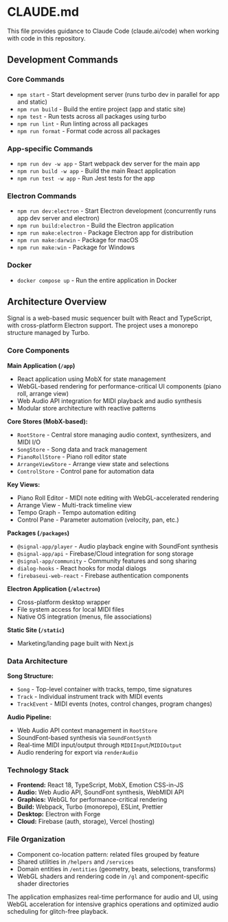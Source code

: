 # CLAUDE.md

This file provides guidance to Claude Code (claude.ai/code) when working with code in this repository.

## Development Commands

### Core Commands
- `npm start` - Start development server (runs turbo dev in parallel for app and static)
- `npm run build` - Build the entire project (app and static site)
- `npm test` - Run tests across all packages using turbo
- `npm run lint` - Run linting across all packages
- `npm run format` - Format code across all packages

### App-specific Commands
- `npm run dev -w app` - Start webpack dev server for the main app
- `npm run build -w app` - Build the main React application
- `npm run test -w app` - Run Jest tests for the app

### Electron Commands
- `npm run dev:electron` - Start Electron development (concurrently runs app dev server and electron)
- `npm run build:electron` - Build the Electron application
- `npm run make:electron` - Package Electron app for distribution
- `npm run make:darwin` - Package for macOS
- `npm run make:win` - Package for Windows

### Docker
- `docker compose up` - Run the entire application in Docker

## Architecture Overview

Signal is a web-based music sequencer built with React and TypeScript, with cross-platform Electron support. The project uses a monorepo structure managed by Turbo.

### Core Components

**Main Application (`/app`)**
- React application using MobX for state management
- WebGL-based rendering for performance-critical UI components (piano roll, arrange view)
- Web Audio API integration for MIDI playback and audio synthesis
- Modular store architecture with reactive patterns

**Core Stores (MobX-based):**
- `RootStore` - Central store managing audio context, synthesizers, and MIDI I/O
- `SongStore` - Song data and track management
- `PianoRollStore` - Piano roll editor state
- `ArrangeViewStore` - Arrange view state and selections
- `ControlStore` - Control pane for automation data

**Key Views:**
- Piano Roll Editor - MIDI note editing with WebGL-accelerated rendering
- Arrange View - Multi-track timeline view
- Tempo Graph - Tempo automation editing
- Control Pane - Parameter automation (velocity, pan, etc.)

**Packages (`/packages`)**
- `@signal-app/player` - Audio playback engine with SoundFont synthesis
- `@signal-app/api` - Firebase/Cloud integration for song storage
- `@signal-app/community` - Community features and song sharing
- `dialog-hooks` - React hooks for modal dialogs
- `firebaseui-web-react` - Firebase authentication components

**Electron Application (`/electron`)**
- Cross-platform desktop wrapper
- File system access for local MIDI files
- Native OS integration (menus, file associations)

**Static Site (`/static`)**
- Marketing/landing page built with Next.js

### Data Architecture

**Song Structure:**
- `Song` - Top-level container with tracks, tempo, time signatures
- `Track` - Individual instrument track with MIDI events
- `TrackEvent` - MIDI events (notes, control changes, program changes)

**Audio Pipeline:**
- Web Audio API context management in `RootStore`
- SoundFont-based synthesis via `SoundFontSynth`
- Real-time MIDI input/output through `MIDIInput`/`MIDIOutput`
- Audio rendering for export via `renderAudio`

### Technology Stack
- **Frontend:** React 18, TypeScript, MobX, Emotion CSS-in-JS
- **Audio:** Web Audio API, SoundFont synthesis, WebMIDI API  
- **Graphics:** WebGL for performance-critical rendering
- **Build:** Webpack, Turbo (monorepo), ESLint, Prettier
- **Desktop:** Electron with Forge
- **Cloud:** Firebase (auth, storage), Vercel (hosting)

### File Organization
- Component co-location pattern: related files grouped by feature
- Shared utilities in `/helpers` and `/services`
- Domain entities in `/entities` (geometry, beats, selections, transforms)
- WebGL shaders and rendering code in `/gl` and component-specific shader directories

The application emphasizes real-time performance for audio and UI, using WebGL acceleration for intensive graphics operations and optimized audio scheduling for glitch-free playback.